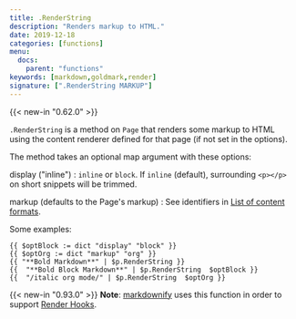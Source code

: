 ```yaml
---
title: .RenderString
description: "Renders markup to HTML."
date: 2019-12-18
categories: [functions]
menu:
  docs:
    parent: "functions"
keywords: [markdown,goldmark,render]
signature: [".RenderString MARKUP"]
---
```


{{< new-in "0.62.0" >}}

`.RenderString` is a method on `Page` that renders some markup to HTML using the content renderer defined for that page (if not set in the options).

The method takes an optional map argument with these options:

display ("inline")
: `inline` or `block`. If `inline` (default), surrounding `<p></p>` on short snippets will be trimmed.

markup (defaults to the Page's markup)
: See identifiers in [List of content formats](/content-management/formats/#list-of-content-formats).

Some examples:

```go-html-template
{{ $optBlock := dict "display" "block" }}
{{ $optOrg := dict "markup" "org" }}
{{ "**Bold Markdown**" | $p.RenderString }}
{{  "**Bold Block Markdown**" | $p.RenderString  $optBlock }}
{{  "/italic org mode/" | $p.RenderString  $optOrg }}
```

{{< new-in "0.93.0" >}} **Note**: [markdownify](/functions/markdownify/) uses this function in order to support [Render Hooks](/getting-started/configuration-markup/#markdown-render-hooks).
